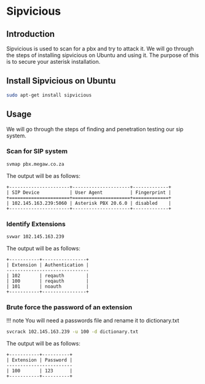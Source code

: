 # Sipvicious

## Introduction
Sipvicious is used to scan for a pbx and try to attack it.
We will go through the steps of installing sipvicious on Ubuntu and using it.
The purpose of this is to secure your asterisk installation.

## Install Sipvicious on Ubuntu
```bash
sudo apt-get install sipvicious
```

## Usage
We will go through the steps of finding and penetration testing our sip system.

### Scan for SIP system

```bash
svmap pbx.megaw.co.za
```

The output will be as follows:
```
+----------------------+---------------------+-------------+
| SIP Device           | User Agent          | Fingerprint |
+======================+=====================+=============+
| 102.145.163.239:5060 | Asterisk PBX 20.6.0 | disabled    |
+----------------------+---------------------+-------------+
```

### Identify Extensions
```bash
svwar 102.145.163.239
```
The output will be as follows:
```
+-----------+----------------+
| Extension | Authentication |
------------------------------
| 102       | reqauth        |
| 100       | reqauth        |
| 101       | noauth         |
+-----------+----------------+
```

### Brute force the password of an extension
!!! note
    You will need a passwords file and rename it to dictionary.txt
    
```bash
svcrack 102.145.163.239 -u 100 -d dictionary.txt
```
The output will be as follows:
```
+-----------+----------+
| Extension | Password |
------------------------
| 100       | 123      |
+-----------+----------+
```
